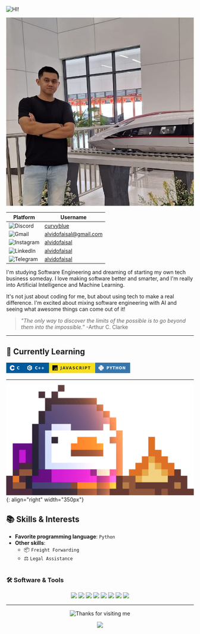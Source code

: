 ![HI!](https://readme-typing-svg.demolab.com?font=Fira+Code&size=80&pause=1000&color=08D750&vCenter=true&random=false&width=700&height=80&lines=Hi+I'm+Ido!)

![Ido](<WhatsApp Image 2023-10-13 at 9.16.46 PM-1.jpeg>)

| Platform                                                                                                       | Username                                                |
| -------------------------------------------------------------------------------------------------------------- | ------------------------------------------------------- |
| ![Discord](https://img.shields.io/badge/Discord-5865F2?logo=discord&logoColor=white&style=for-the-badge)       | [curvyblue](https://discordapp.com/users/curvyblue)     |
| ![Gmail](https://img.shields.io/badge/Gmail-D14836?logo=gmail&logoColor=white&style=for-the-badge)             | [alvidofaisal@gmail.com](mailto:alvidofaisal@gmail.com) |
| ![Instagram](https://img.shields.io/badge/Instagram-E4405F?logo=instagram&logoColor=white&style=for-the-badge) | [alvidofaisal](https://instagram.com/alvidofaisal)      |
| ![LinkedIn](https://img.shields.io/badge/LinkedIn-0077B5?logo=linkedin&logoColor=white&style=for-the-badge)    | [alvidofaisal](https://linkedin.com/alvidofaisal)       |
| ![Telegram](https://img.shields.io/badge/Telegram-2CA5E0?logo=telegram&logoColor=white&style=for-the-badge)    | [alvidofaisal](https://t.me/alvidofaisal)               |




I'm studying Software Engineering and dreaming of starting my own tech business someday. I love making software better and smarter, and I'm really into Artificial Intelligence and Machine Learning. 

It's not just about coding for me, but about using tech to make a real difference. I'm excited about mixing software engineering with AI and seeing what awesome things can come out of it!


> _"The only way to discover the limits of the possible is to go beyond them into the impossible.”_ -Arthur C. Clarke
> 
---

## 🌱 **Currently Learning**
![C](C-00599C_style=for-the-badge&logo=c&logoColor=white.png)![C++](C%252B%252B-00599C_style=for-the-badge&logo=c%252B%252B&logoColor=white.png)![JavaScript](JavaScript-F7DF1E_style=for-the-badge&logo=javascript&logoColor=black.png)![Python](Python-3776AB_style=for-the-badge&logo=python&logoColor=white.png)

---
![Bred the penguin chillin' by the fire](Fire.gif){: align="right" width="350px"}
## 📚 **Skills & Interests**

- **Favorite programming language**: `Python`
- **Other skills**: 
  - 📦 `Freight Forwarding`
  - ⚖️ `Legal Assistance`
#

### 🛠 **Software & Tools**

<p align="center">
    <img src="https://img.shields.io/badge/Arch%20Linux-1793D1.svg?style=for-the-badge&logo=Arch-Linux&logoColor=white">
    <img src="https://img.shields.io/badge/Django-092E20.svg?style=for-the-badge&logo=Django&logoColor=white">
    <img src="https://img.shields.io/badge/IBM%20Watson-BE95FF.svg?style=for-the-badge&logo=IBM-Watson&logoColor=white">
    <img src="https://img.shields.io/badge/jupyter-%23FA0F00.svg?style=for-the-badge&logo=jupyter&logoColor=white">
    <img src="https://img.shields.io/badge/Keras-D00000.svg?style=for-the-badge&logo=Keras&logoColor=white">
    <img src="https://img.shields.io/badge/Linux-FCC624?logo=Linux&logoColor=black&style=for-the-badge">
    <img src="https://img.shields.io/badge/TensorFlow-FF6F00.svg?style=for-the-badge&logo=TensorFlow&logoColor=white">
    <img src="https://img.shields.io/badge/VSCode-007ACC?logo=visualstudiocode&logoColor=white&style=for-the-badge">
</p>

---

<div align="center">

<img height="120" alt="Thanks for visiting me" width="100%" src="https://raw.githubusercontent.com/BrunnerLivio/brunnerlivio/master/images/marquee.svg" />
<br />

<p align="center">
    <img src="https://forthebadge.com/images/featured/featured-powered-by-electricity.svg">
</p>